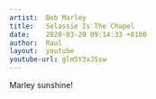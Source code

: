 ```yaml
---
artist:  Bob Marley
title:   Selassie Is The Chapel
date:    2020-03-20 09:14:33 +0100
author:  Raul
layout:  youtube
youtube-url: glmSY3xJ5sw
---
```


Marley sunshine! 
